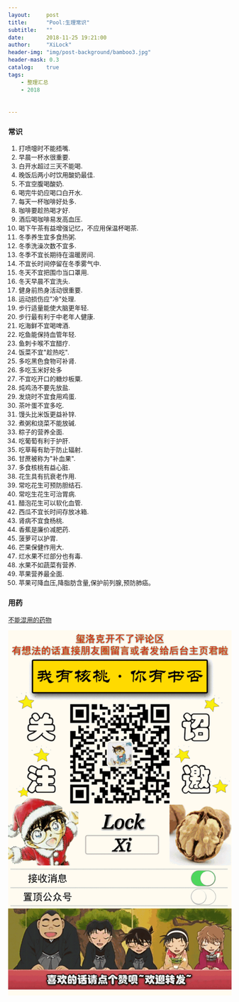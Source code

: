 ```yaml
---
layout:     post
title:      "Pool:生理常识"
subtitle:   ""
date:       2018-11-25 19:21:00
author:     "XiLock"
header-img: "img/post-background/bamboo3.jpg"
header-mask: 0.3
catalog:    true
tags:
    - 整理汇总
    - 2018


---
```

### 常识
1. 打喷嚏时不能捂嘴.
2. 早晨一杯水很重要.
3. 白开水超过三天不能喝.
4. 晚饭后两小时饮用酸奶最佳.
5. 不宜空腹喝酸奶.
6. 喝完牛奶应喝口白开水.
7. 每天一杯咖啡好处多.
8. 咖啡要趁热喝才好.
9. 酒后喝咖啡易发高血压.
10. 喝下午茶有益增强记忆，不应用保温杯喝茶.
11. 冬季养生宜多食热粥.
12. 冬季洗澡次数不宜多.
13. 冬季不宜长期待在温暖房间.
14. 不宜长时间停留在冬季雾气中.
15. 冬天不宜把围巾当口罩用.
16. 冬天早晨不宜洗头.
17. 健身前热身活动很重要.
18. 运动损伤应"冷"处理.
19. 步行适量能使大脑更年轻.
20. 步行最有利于中老年人健康.
21. 吃海鲜不宜喝啤酒.
22. 吃鱼能保持血管年轻.
23. 鱼刺卡喉不宜醋疗.
24. 饭菜不宜"趁热吃".
25. 多吃黑色食物可补肾.
26. 多吃玉米好处多
27. 不宜吃开口的糖炒板粟.
28. 炖鸡汤不要先放盐. 
29. 发烧时不宜食用鸡蛋.
30. 茶叶蛋不宜多吃.
31. 馒头比米饭更益补锌.
32. 煮粥和烧菜不能放碱.
33. 粽子的营养全面.
34. 吃葡萄有利于护肝.
35. 吃草莓有助于防止辐射.
36. 甘蔗被称为"补血果".
37. 多食核桃有益心脏.
38. 花生具有抗衰老作用.
39. 常吃花生可预防胆结石.
40. 常吃生花生可治胃病.
41. 醋泡花生可以软化血管.
42. 西瓜不宜长时间存放冰箱.
43. 肾病不宜食杨桃.
44. 香蕉是廉价减肥药.
45. 菠萝可以护胃.
46. 芒果保健作用大.
47. 烂水果不烂部分也有毒.
48. 水果不如蔬菜有营养.
49. 苹果营养最全面.
50. 苹果可降血压,降脂肪含量,保护前列腺,预防肺癌。

### 用药
[不能混用的药物](http://www.sohu.com/a/47896205_195094)  


![](/img/wc-tail.GIF)

